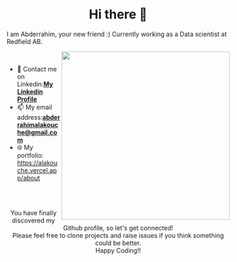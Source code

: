 
<h1 align="center">Hi there 👋</h1>

I am Abderrahim, your new friend :) Currently working as a Data scientist at Redfield AB. 

<p>
  <img width="380" align='right' src="https://github-readme-stats.vercel.app/api?username=AbderrahimAl&show_icons=true&hide_border=true"></a>
</p>
<br>



- 💬 Contact me on Linkedin:[**My Linkedin Profile**](https://www.linkedin.com/in/abderrahim-alakouche-66470118b/)
- 📫 My email address:**abderrahimalakouche@gmail.com**
- 🌐 My portfolio: https://alakouche.vercel.app/about
 

<br>
<br>

<p align="center">
You have finally discovered my Github profile, so let's get connected!
<br/>
Please feel free to clone projects and raise issues if you think something could be better.
<br/>
Happy Coding!!
</p>  
